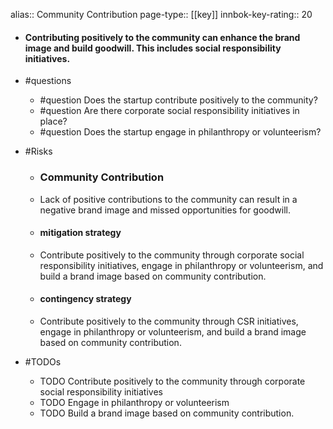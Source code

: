 alias:: Community Contribution
page-type:: [[key]]
innbok-key-rating:: 20
- #### Contributing positively to the community can enhance the brand image and build goodwill. This includes social responsibility initiatives.
- #questions
  - #question Does the startup contribute positively to the community?
  - #question Are there corporate social responsibility initiatives in place?
  - #question Does the startup engage in philanthropy or volunteerism?
- #Risks

  - ### Community Contribution
  - Lack of positive contributions to the community can result in a negative brand image and missed opportunities for goodwill.
  - #### mitigation strategy
  - Contribute positively to the community through corporate social responsibility initiatives, engage in philanthropy or volunteerism, and build a brand image based on community contribution.
  - #### contingency strategy
  - Contribute positively to the community through CSR initiatives, engage in philanthropy or volunteerism, and build a brand image based on community contribution.
- #TODOs
  - TODO Contribute positively to the community through corporate social responsibility initiatives
  - TODO  Engage in philanthropy or volunteerism
  - TODO  Build a brand image based on community contribution.


